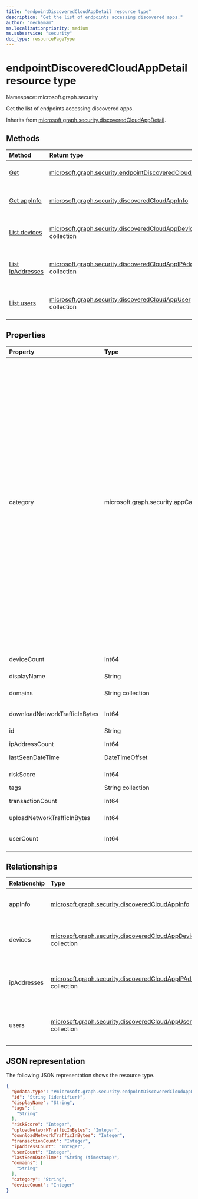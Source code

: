 ```yaml
---
title: "endpointDiscoveredCloudAppDetail resource type"
description: "Get the list of endpoints accessing discovered apps."
author: "nechamam"
ms.localizationpriority: medium
ms.subservice: "security"
doc_type: resourcePageType
---
```


# endpointDiscoveredCloudAppDetail resource type

Namespace: microsoft.graph.security

Get the list of endpoints accessing discovered apps.

Inherits from [microsoft.graph.security.discoveredCloudAppDetail](../resources/security-discoveredcloudappdetail.md).

## Methods
|Method|Return type|Description|
|:---|:---|:---|
|[Get](../api/security-endpointdiscoveredcloudappdetail-get.md)|[microsoft.graph.security.endpointDiscoveredCloudAppDetail](../resources/security-endpointdiscoveredcloudappdetail.md)|Get the properties and relationships of a endpoint accessing discovered apps.|
|[Get appInfo](../api/security-discoveredcloudappinfo-get.md)|[microsoft.graph.security.discoveredCloudAppInfo](../resources/security-discoveredcloudappinfo.md)|Get the discoveredCloudAppInfo resource from the appInfo navigation property.|
|[List devices](../api/security-endpointdiscoveredcloudappdetail-list-devices.md)|[microsoft.graph.security.discoveredCloudAppDevice](../resources/security-discoveredcloudappdevice.md) collection|Get the discoveredCloudAppDevice resources from the devices navigation property.|
|[List ipAddresses](../api/security-discoveredcloudappdetail-list-ipaddresses.md)|[microsoft.graph.security.discoveredCloudAppIPAddress](../resources/security-discoveredcloudappipaddress.md) collection|Get the discoveredCloudAppIPAddress resources from the ipAddresses navigation property.|
|[List users](../api/security-discoveredcloudappdetail-list-users.md)|[microsoft.graph.security.discoveredCloudAppUser](../resources/security-discoveredcloudappuser.md) collection|Get the discoveredCloudAppUser resources from the users navigation property.|


## Properties
|Property|Type|Description|
|:---|:---|:---|
|category|microsoft.graph.security.appCategory|The list of category of discovered apps.The possible values are: `security`, `collaboration`, `hostingServices`, `onlineMeetings`, `newsAndEntertainment`, `eCommerce`, `education`, `cloudStorage`, `marketing`, `operationsManagement`, `health`, `advertising`, `productivity`, `accountingAndFinance`, `contentManagement`, `contentSharing`, `businessManagement`, `communications`, `dataAnalytics`, `businessIntelligence`, `webemail`, `codeHosting`, `webAnalytics`, `socialNetwork`, `crm`, `forums`, `humanResourceManagement`, `transportationAndTravel`, `productDesign`, `sales`, `cloudComputingPlatform`, `projectManagement`, `personalInstantMessaging`, `developmentTools`, `itServices`, `supplyChainAndLogistics`, `propertyManagement`, `customerSupport`, `internetOfThings`, `vendorManagementSystems`, `websiteMonitoring`, `generativeAi`, `unknown`, `unknownFutureValue`.|
|deviceCount|Int64|The number of devices accessing discovered apps.|
|displayName|String|The device name.|
|domains|String collection|The list of domains accessing discovered apps.|
|downloadNetworkTrafficInBytes|Int64|The amount of download traffic from the devices.|
|id|String|The ID of the discovered app.|
|ipAddressCount|Int64|The IpAddress.|
|lastSeenDateTime|DateTimeOffset|The App last seen date & time.|
|riskScore|Int64|The riskscore of the discovered app.|
|tags|String collection|The discovered app tag.|
|transactionCount|Int64|The total transanctions on discovered app.|
|uploadNetworkTrafficInBytes|Int64|The upload traffic on discovered app.|
|userCount|Int64|The count of users accessing discovered app.|

## Relationships
|Relationship|Type|Description|
|:---|:---|:---|
|appInfo|[microsoft.graph.security.discoveredCloudAppInfo](../resources/security-discoveredcloudappinfo.md)|Represents the discovered app details.|
|devices|[microsoft.graph.security.discoveredCloudAppDevice](../resources/security-discoveredcloudappdevice.md) collection|Represents the devices accessing discovered apps.|
|ipAddresses|[microsoft.graph.security.discoveredCloudAppIPAddress](../resources/security-discoveredcloudappipaddress.md) collection|Represents the IPAddressses accessing discovered apps.|
|users|[microsoft.graph.security.discoveredCloudAppUser](../resources/security-discoveredcloudappuser.md) collection|Represents the users accessing discovered apps.|

## JSON representation
The following JSON representation shows the resource type.
<!-- {
  "blockType": "resource",
  "keyProperty": "id",
  "@odata.type": "microsoft.graph.security.endpointDiscoveredCloudAppDetail",
  "baseType": "microsoft.graph.security.discoveredCloudAppDetail",
  "openType": false
}
-->
``` json
{
  "@odata.type": "#microsoft.graph.security.endpointDiscoveredCloudAppDetail",
  "id": "String (identifier)",
  "displayName": "String",
  "tags": [
    "String"
  ],
  "riskScore": "Integer",
  "uploadNetworkTrafficInBytes": "Integer",
  "downloadNetworkTrafficInBytes": "Integer",
  "transactionCount": "Integer",
  "ipAddressCount": "Integer",
  "userCount": "Integer",
  "lastSeenDateTime": "String (timestamp)",
  "domains": [
    "String"
  ],
  "category": "String",
  "deviceCount": "Integer"
}
```

